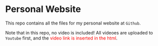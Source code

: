 # Personal Website
This repo contains all the files for my personal website at `Github`.

Note that in this repo, no video is included! All videoes are uploaded to `Youtube` first, and the <font color = 'red'>video link is inserted in the html</font>. 
